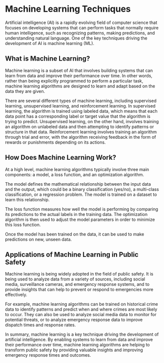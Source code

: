 Machine Learning Techniques
==============================================================================================

Artificial intelligence (AI) is a rapidly evolving field of computer science that focuses on developing systems that can perform tasks that normally require human intelligence, such as recognizing patterns, making predictions, and understanding natural language. One of the key techniques driving the development of AI is machine learning (ML).

What is Machine Learning?
-------------------------

Machine learning is a subset of AI that involves building systems that can learn from data and improve their performance over time. In other words, rather than being explicitly programmed to perform a particular task, machine learning algorithms are designed to learn and adapt based on the data they are given.

There are several different types of machine learning, including supervised learning, unsupervised learning, and reinforcement learning. In supervised learning, the algorithm is trained using labeled data, which means that each data point has a corresponding label or target value that the algorithm is trying to predict. Unsupervised learning, on the other hand, involves training an algorithm on unlabeled data and then attempting to identify patterns or structure in that data. Reinforcement learning involves training an algorithm through trial and error, with the algorithm receiving feedback in the form of rewards or punishments depending on its actions.

How Does Machine Learning Work?
-------------------------------

At a high level, machine learning algorithms typically involve three main components: a model, a loss function, and an optimization algorithm.

The model defines the mathematical relationship between the input data and the output, which could be a binary classification (yes/no), a multi-class classification, or a regression problem. The model is trained on a dataset to learn this relationship.

The loss function measures how well the model is performing by comparing its predictions to the actual labels in the training data. The optimization algorithm is then used to adjust the model parameters in order to minimize this loss function.

Once the model has been trained on the data, it can be used to make predictions on new, unseen data.

Applications of Machine Learning in Public Safety
-------------------------------------------------

Machine learning is being widely adopted in the field of public safety. It is being used to analyze data from a variety of sources, including social media, surveillance cameras, and emergency response systems, and to provide insights that can help to prevent or respond to emergencies more effectively.

For example, machine learning algorithms can be trained on historical crime data to identify patterns and predict when and where crimes are most likely to occur. They can also be used to analyze social media data to monitor for potential threats, or to analyze emergency response data to improve dispatch times and response rates.

In summary, machine learning is a key technique driving the development of artificial intelligence. By enabling systems to learn from data and improve their performance over time, machine learning algorithms are helping to transform public safety by providing valuable insights and improving emergency response times and outcomes.
